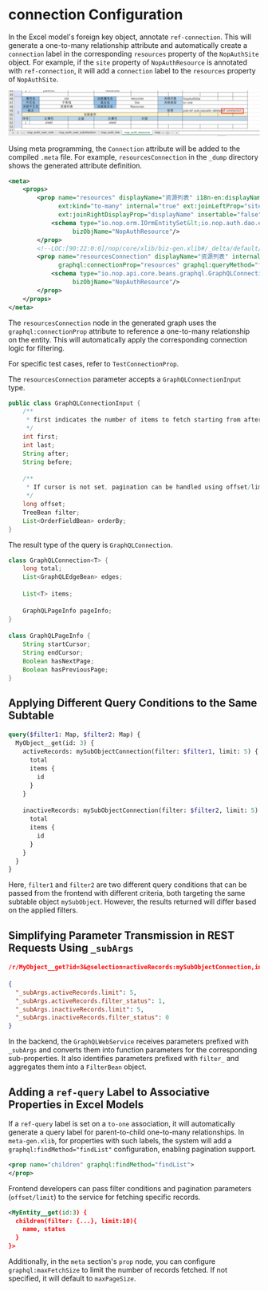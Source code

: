 # connection Configuration

In the Excel model's foreign key object, annotate `ref-connection`. This will generate a one-to-many relationship attribute and automatically create a `connection` label in the corresponding `resources` property of the `NopAuthSite` object. For example, if the `site` property of `NopAuthResource` is annotated with `ref-connection`, it will add a `connection` label to the `resources` property of `NopAuthSite`.

![](ref-connection.png)

Using meta programming, the `Connection` attribute will be added to the compiled `.meta` file. For example, `resourcesConnection` in the `_dump` directory shows the generated attribute definition.

```xml
<meta>
    <props>
        <prop name="resources" displayName="资源列表" i18n-en:displayName="Resources" tagSet="pub,connection"
              ext:kind="to-many" internal="true" ext:joinLeftProp="siteId" ext:joinRightProp="siteId"
              ext:joinRightDisplayProp="displayName" insertable="false" updatable="false" lazy="true">
            <schema type="io.nop.orm.IOrmEntitySet&lt;io.nop.auth.dao.entity.NopAuthResource&gt;"
                  bizObjName="NopAuthResource"/>
        </prop>
        <!--LOC:[90:22:0:0]/nop/core/xlib/biz-gen.xlib#/_delta/default/nop/auth/model/NopAuthSite/NopAuthSite.xmeta-->
        <prop name="resourcesConnection" displayName="资源列表" internal="true"
              graphql:connectionProp="resources" graphql:queryMethod="findConnection">
            <schema type="io.nop.api.core.beans.graphql.GraphQLConnection&lt;io.nop.auth.dao.entity.NopAuthResource&gt;"
                  bizObjName="NopAuthResource"/>
        </prop>
    </props>
</meta>
```

The `resourcesConnection` node in the generated graph uses the `graphql:connectionProp` attribute to reference a one-to-many relationship on the entity. This will automatically apply the corresponding connection logic for filtering.

For specific test cases, refer to `TestConnectionProp`.

The `resourcesConnection` parameter accepts a `GraphQLConnectionInput` type.

```java
public class GraphQLConnectionInput {
    /**
     * first indicates the number of items to fetch starting from afterCursor
     */
    int first;
    int last;
    String after;
    String before;

    /**
     * If cursor is not set, pagination can be handled using offset/limit
     */
    long offset;
    TreeBean filter;
    List<OrderFieldBean> orderBy;
}
```

The result type of the query is `GraphQLConnection`.

```java
class GraphQLConnection<T> {
    long total;
    List<GraphQLEdgeBean> edges;

    List<T> items;

    GraphQLPageInfo pageInfo;
}

class GraphQLPageInfo {
    String startCursor;
    String endCursor;
    Boolean hasNextPage;
    Boolean hasPreviousPage;
}
```


## Applying Different Query Conditions to the Same Subtable

```graphql
query($filter1: Map, $filter2: Map) {
  MyObject__get(id: 3) {
    activeRecords: mySubObjectConnection(filter: $filter1, limit: 5) {
      total
      items {
        id
      }
    }

    inactiveRecords: mySubObjectConnection(filter: $filter2, limit: 5) {
      total
      items {
        id
      }
    }
  }
}
```

Here, `filter1` and `filter2` are two different query conditions that can be passed from the frontend with different criteria, both targeting the same subtable object `mySubObject`. However, the results returned will differ based on the applied filters.

## Simplifying Parameter Transmission in REST Requests Using `_subArgs`

```json
/r/MyObject__get?id=3&@selection=activeRecords:mySubObjectConnection,inactiveRecords:mySubObjectConnection

{
  "_subArgs.activeRecords.limit": 5,
  "_subArgs.activeRecords.filter_status": 1,
  "_subArgs.inactiveRecords.limit": 5,
  "_subArgs.inactiveRecords.filter_status": 0
}
```

In the backend, the `GraphQLWebService` receives parameters prefixed with `_subArgs` and converts them into function parameters for the corresponding sub-properties. It also identifies parameters prefixed with `filter_` and aggregates them into a `FilterBean` object.

## Adding a `ref-query` Label to Associative Properties in Excel Models

If a `ref-query` label is set on a `to-one` association, it will automatically generate a query label for parent-to-child one-to-many relationships. In `meta-gen.xlib`, for properties with such labels, the system will add a `graphql:findMethod="findList"` configuration, enabling pagination support.

```xml
<prop name="children" graphql:findMethod="findList">
</prop>
```

Frontend developers can pass filter conditions and pagination parameters (`offset/limit`) to the service for fetching specific records.

```xml
<MyEntity__get(id:3) {
  children(filter: {...}, limit:10){
    name, status
  }
}>
```

Additionally, in the `meta` section's `prop` node, you can configure `graphql:maxFetchSize` to limit the number of records fetched. If not specified, it will default to `maxPageSize`.
